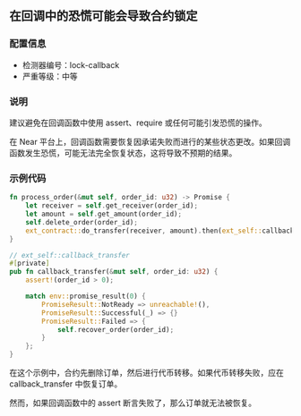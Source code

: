 
## 在回调中的恐慌可能会导致合约锁定

### 配置信息

* 检测器编号：lock-callback
* 严重等级：中等

### 说明

建议避免在回调函数中使用 assert、require 或任何可能引发恐慌的操作。

在 Near 平台上，回调函数需要恢复因承诺失败而进行的某些状态更改。如果回调函数发生恐慌，可能无法完全恢复状态，这将导致不预期的结果。

### 示例代码

```rust
fn process_order(&mut self, order_id: u32) -> Promise {
    let receiver = self.get_receiver(order_id);
    let amount = self.get_amount(order_id);
    self.delete_order(order_id);
    ext_contract::do_transfer(receiver, amount).then(ext_self::callback_transfer(order_id))
}

// ext_self::callback_transfer
#[private]
pub fn callback_transfer(&mut self, order_id: u32) {
    assert!(order_id > 0);

    match env::promise_result(0) {
        PromiseResult::NotReady => unreachable!(),
        PromiseResult::Successful(_) => {}
        PromiseResult::Failed => {
            self.recover_order(order_id);
        }
    };
}
```

在这个示例中，合约先删除订单，然后进行代币转移。如果代币转移失败，应在 callback_transfer 中恢复订单。

然而，如果回调函数中的 assert 断言失败了，那么订单就无法被恢复。
